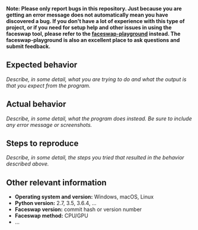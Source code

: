 **Note: Please only report bugs in this repository. Just because you are getting an error message does not automatically mean you have discovered a bug. If you don't have a lot of experience with this type of project, or if you need for setup help and other issues in using the faceswap tool, please refer to the [faceswap-playground](https://github.com/deepfakes/faceswap-playground/issues) instead. The faceswap-playground is also an excellent place to ask questions and submit feedback.**

## Expected behavior

*Describe, in some detail, what you are trying to do and what the output is that you expect from the program.*

## Actual behavior

*Describe, in some detail, what the program does instead. Be sure to include any error message or screenshots.*

## Steps to reproduce

*Describe, in some detail, the steps you tried that resulted in the behavior described above.*

## Other relevant information

- **Operating system and version:** Windows, macOS, Linux 
- **Python version:** 2.7, 3.5, 3.6.4, ...
- **Faceswap version:** commit hash or version number
- **Faceswap method:** CPU/GPU
- ...
